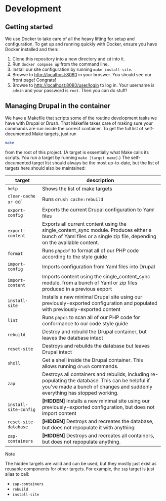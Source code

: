 # Development

## Getting started

We use Docker to take care of all the heavy lifting for setup and configuration.
To get up and running quickly with Docker, ensure you have Docker installed and
then:

1. Clone this repository into a new directory and `cd` into it.
2. Run `docker compose up` from the command line.
3. Install our site configuration by running `make install-site`.
4. Browse to [http://localhost:8080](http://localhost:8080) in your broswer. You
   should see our front page! Congrats!
5. Browse to [http://localhost:8080/user/login](http://localhost:8080/user/login)
   to log in. Your username is `admin` and your password is `root`. Then you can
   do stuff!

## Managing Drupal in the container

We have a Makefile that scripts some of the routine development tasks we have
with Drupal or Drush. That Makefile takes care of making sure your commands are
run inside the correct container. To get the full list of self-documented Make
targets, just run

```sh
make
```

from the root of this project. (A target is essentially what Make calls its
scripts. You run a target by running `make [target name]`.) The self-documented
target list should always be the most up-to-date, but the list of targets here
should also be maintained:

| target                | description                                                                                                                                                                    |
| --------------------- | ------------------------------------------------------------------------------------------------------------------------------------------------------------------------------ |
| `help`                | Shows the list of make targets                                                                                                                                                 |
| `clear-cache or `cc`  | Runs `drush cache:rebuild`                                                                                                                                                     |
| `export-config`       | Exports the current Drupal configuration to Yaml files                                                                                                                         |
| `export-content`      | Exports all current content using the single_content_sync module. Produces either a bunch of Yaml files or a single zip file, depending on the available content.              |
| `format`              | Runs `phpcbf` to format all of our PHP code according to the style guide                                                                                                       |
| `import-config`       | Imports configuration from Yaml files into Drupal                                                                                                                              |
| `import-content`      | Imports content using the single_content_sync module, from a bunch of Yaml or zip files produced in a previous export                                                          |
| `install-site`        | Installs a new minimal Drupal site using our previously-exported configuration and populated with previously-exported content                                                  |
| `lint`                | Runs `phpcs` to scan all of our PHP code for conformance to our code style guide                                                                                               |
| `rebuild`             | Destroy and rebuild the Drupal container, but leaves the database intact                                                                                                       |
| `reset-site`          | Destroys and rebuilds the database but leaves Drupal intact                                                                                                                    |
| `shell`               | Get a shell inside the Drupal container. This allows running `drush` commands.                                                                                                 |
| `zap`                 | Destroys all containers and rebuilds, including re-populating the database. This can be helpful if you've made a bunch of changes and suddenly everything has stopped working. |
| `install-site-config` | **[HIDDEN]** Installs a new minimal site using our previously-exported configuration, but does not import content                                                              |
| `reset-site-database` | **[HIDDEN]** Destroys and recreates the database, but does not repopulate it with anything                                                                                     |
| `zap-containers`      | **[HIDDEN]** Destroys and recreates all containers, but does not repopulate anything.                                                                                          |

> [!NOTE]  
> The hidden targets are valid and can be used, but they mostly just exist as
> reusable components for other targets. For example, the `zap` target is just
> alias to call:
>
> - `zap-containers`
> - `rebuild`
> - `install-site`
